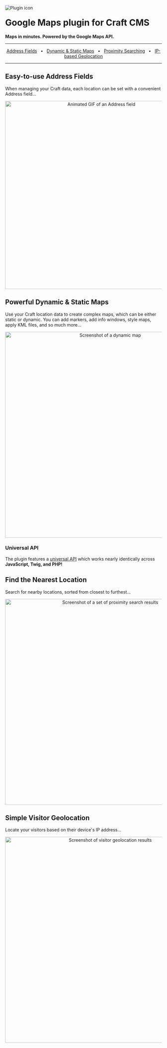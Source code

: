 <img align="left" src="https://plugins.doublesecretagency.com/google-maps/images/icon.svg" alt="Plugin icon">

# Google Maps plugin for Craft CMS

**Maps in minutes. Powered by the Google Maps API.**

---

<div align="center">
  <a href="#easy-to-use-address-fields">Address Fields</a> &nbsp;&nbsp;&bull;&nbsp;&nbsp;
  <a href="#powerful-dynamic--static-maps">Dynamic & Static Maps</a> &nbsp;&nbsp;&bull;&nbsp;&nbsp;
  <a href="#find-the-nearest-location">Proximity Searching</a> &nbsp;&nbsp;&bull;&nbsp;&nbsp;
  <a href="#simple-visitor-geolocation">IP-based Geolocation</a>
</div>

---

## Easy-to-use Address Fields

When managing your Craft data, each location can be set with a convenient Address field...

<p align="center">
    <img width="603" src="http://beta.doublesecretagency.com/images/address-field.gif" alt="Animated GIF of an Address field">
</p>

## Powerful Dynamic & Static Maps

Use your Craft location data to create complex maps, which can be either static or dynamic. You can add markers, add info windows, style maps, apply KML files, and so much more...

<p align="center">
    <img width="660" src="http://beta.doublesecretagency.com/images/dynamic-map.png" alt="Screenshot of a dynamic map">
</p>

### Universal API

The plugin features a [universal API](https://plugins.doublesecretagency.com/google-maps/dynamic-maps/universal-api/) which works nearly identically across **JavaScript, Twig, and PHP!**

## Find the Nearest Location

Search for nearby locations, sorted from closest to furthest...

<p align="center">
    <img width="660" src="http://beta.doublesecretagency.com/images/proximity-search.png" alt="Screenshot of a set of proximity search results">
</p>

## Simple Visitor Geolocation

Locate your visitors based on their device's IP address...

<p align="center">
    <img width="660" src="http://beta.doublesecretagency.com/images/geolocation.png" alt="Screenshot of visitor geolocation results">
</p>
